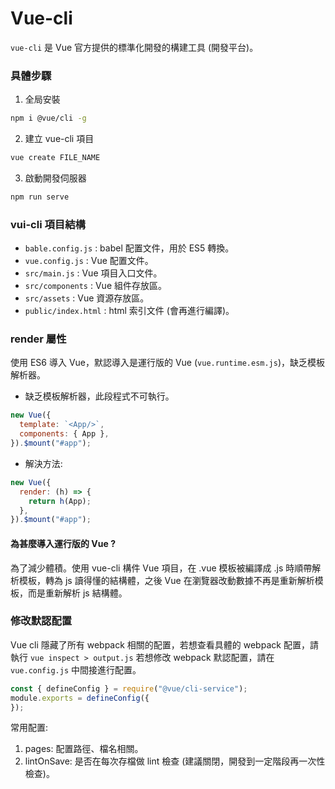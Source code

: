 # Vue-cli

`vue-cli` 是 Vue 官方提供的標準化開發的構建工具 (開發平台)。

### 具體步驟

1. 全局安裝

```bash
npm i @vue/cli -g
```

2. 建立 vue-cli 項目

```bash
vue create FILE_NAME
```

3. 啟動開發伺服器

```bash
npm run serve
```

### vui-cli 項目結構

- `bable.config.js` : babel 配置文件，用於 ES5 轉換。
- `vue.config.js` : Vue 配置文件。
- `src/main.js` : Vue 項目入口文件。
- `src/components` : Vue 組件存放區。
- `src/assets` : Vue 資源存放區。
- `public/index.html` : html 索引文件 (會再進行編譯)。

### render 屬性

使用 ES6 導入 Vue，默認導入是運行版的 Vue (`vue.runtime.esm.js`)，缺乏模板解析器。

- 缺乏模板解析器，此段程式不可執行。

```js
new Vue({
  template: `<App/>`,
  components: { App },
}).$mount("#app");
```

- 解決方法:

```js
new Vue({
  render: (h) => {
    return h(App);
  },
}).$mount("#app");
```

#### 為甚麼導入運行版的 Vue ?

為了減少體積。使用 vue-cli 構件 Vue 項目，在 .vue 模板被編譯成 .js 時順帶解析模板，轉為 js 讀得懂的結構體，之後 Vue 在瀏覽器改動數據不再是重新解析模板，而是重新解析 js 結構體。

### 修改默認配置

Vue cli 隱藏了所有 webpack 相關的配置，若想查看具體的 webpack 配置，請執行 `vue inspect > output.js`
若想修改 webpack 默認配置，請在 `vue.config.js` 中間接進行配置。

```js
const { defineConfig } = require("@vue/cli-service");
module.exports = defineConfig({
});
```

常用配置: 

1. pages: 配置路徑、檔名相關。
2. lintOnSave: 是否在每次存檔做 lint 檢查 (建議關閉，開發到一定階段再一次性檢查)。